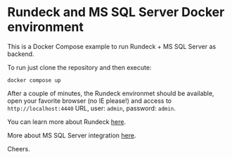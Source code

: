 # Rundeck and MS SQL Server Docker environment

This is a Docker Compose example to run Rundeck + MS SQL Server as backend.

To run just clone the repository and then execute:

`docker compose up`

After a couple of minutes, the Rundeck environmet should be available, open your favorite browser (no IE please!) and access to `http://localhost:4440` URL, user: `admin`, password: `admin`.

You can learn more about Rundeck [here](https://docs.rundeck.com/docs/about/introduction.html).

More about MS SQL Server integration [here](https://docs.rundeck.com/docs/administration/configuration/database/mssql.html#using-microsoft%C2%AE-sql-server-as-a-database-backend).

Cheers.
